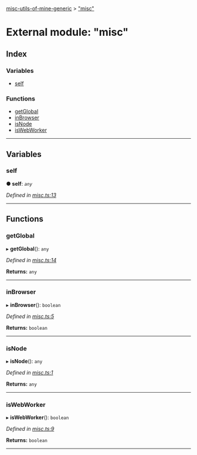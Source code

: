 [misc-utils-of-mine-generic](../README.md) > ["misc"](../modules/_misc_.md)

# External module: "misc"

## Index

### Variables

* [self](_misc_.md#self)

### Functions

* [getGlobal](_misc_.md#getglobal)
* [inBrowser](_misc_.md#inbrowser)
* [isNode](_misc_.md#isnode)
* [isWebWorker](_misc_.md#iswebworker)

---

## Variables

<a id="self"></a>

###  self

**● self**: *`any`*

*Defined in [misc.ts:13](https://github.com/cancerberoSgx/misc-utils-of-mine/blob/ec47efe/misc-utils-of-mine-generic/src/misc.ts#L13)*

___

## Functions

<a id="getglobal"></a>

###  getGlobal

▸ **getGlobal**(): `any`

*Defined in [misc.ts:14](https://github.com/cancerberoSgx/misc-utils-of-mine/blob/ec47efe/misc-utils-of-mine-generic/src/misc.ts#L14)*

**Returns:** `any`

___
<a id="inbrowser"></a>

###  inBrowser

▸ **inBrowser**(): `boolean`

*Defined in [misc.ts:5](https://github.com/cancerberoSgx/misc-utils-of-mine/blob/ec47efe/misc-utils-of-mine-generic/src/misc.ts#L5)*

**Returns:** `boolean`

___
<a id="isnode"></a>

###  isNode

▸ **isNode**(): `any`

*Defined in [misc.ts:1](https://github.com/cancerberoSgx/misc-utils-of-mine/blob/ec47efe/misc-utils-of-mine-generic/src/misc.ts#L1)*

**Returns:** `any`

___
<a id="iswebworker"></a>

###  isWebWorker

▸ **isWebWorker**(): `boolean`

*Defined in [misc.ts:9](https://github.com/cancerberoSgx/misc-utils-of-mine/blob/ec47efe/misc-utils-of-mine-generic/src/misc.ts#L9)*

**Returns:** `boolean`

___

